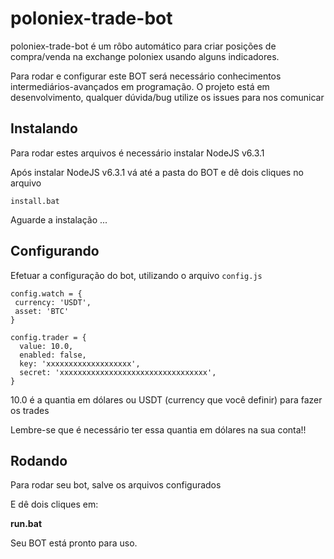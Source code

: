 # poloniex-trade-bot

poloniex-trade-bot é um rôbo automático para criar posições de compra/venda na exchange poloniex usando alguns indicadores.

Para rodar e configurar este BOT será necessário conhecimentos intermediários-avançados em programação. O projeto está em desenvolvimento, qualquer dúvida/bug utilize os issues para nos comunicar

## Instalando

Para rodar estes arquivos é necessário instalar NodeJS v6.3.1


Após instalar NodeJS v6.3.1 vá até a pasta do BOT e dê dois cliques no arquivo

```
install.bat
 ```
 
Aguarde a instalação ...

## Configurando

Efetuar a configuração do bot, utilizando o arquivo `config.js`
	
	config.watch = {
	 currency: 'USDT',
	 asset: 'BTC'
	}
	
	config.trader = {
	  value: 10.0,	
	  enabled: false,
	  key: 'xxxxxxxxxxxxxxxxxxx',
	  secret: 'xxxxxxxxxxxxxxxxxxxxxxxxxxxxxxxxx',
	}

 
10.0 é a quantia em dólares ou USDT (currency que você definir) para fazer os trades

Lembre-se que é necessário ter essa quantia em dólares na sua conta!!


## Rodando

Para rodar seu bot, salve os arquivos configurados

E dê dois cliques em:

**run.bat**

Seu BOT está pronto para uso.
